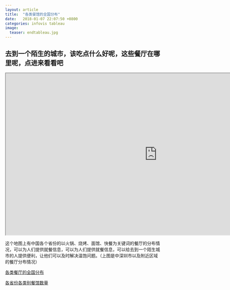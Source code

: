 ```yaml
---
layout: article
title:  "各类餐馆的全国分布"
date:   2018-01-07 22:07:50 +0800
categories: infovis tableau
image:
  teaser: endtableau.jpg
---
```



## 去到一个陌生的城市，该吃点什么好呢，这些餐厅在哪里呢，点进来看看吧

<div>
<iframe src="http://public.tableausoftware.com/views/public_exercise/Dashboard1?:showVizHome=no&:embed=true"
 width="984" height="525"></iframe>
</div>

这个地图上有中国各个省份的以火锅、烧烤、面馆、快餐为关键词的餐厅的分布情况，可以为人们提供就餐信息，可以为人们提供就餐信息，可以给去到一个陌生城市的人提供便利，让他们可以及时解决温饱问题。（上图是中深圳市以及附近区域的餐厅分布情况）

[各类餐厅的全国分布](https://public.tableau.com/profile/.86047339#!/vizhome/1_4668/1?publish=yes)

[各省份各类别餐馆数量](https://public.tableau.com/profile/.86047339#!/vizhome/_18189/1)








